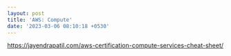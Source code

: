 ```yaml
---
layout: post
title: 'AWS: Compute'
date: '2023-03-06 08:10:18 +0530'
---
```



https://jayendrapatil.com/aws-certification-compute-services-cheat-sheet/